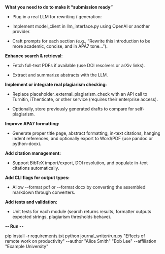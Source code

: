 **What you need to do to make it “submission ready”**
- Plug in a real LLM for rewriting / generation:

- Implement model_client in llm_interface.py using OpenAI or another provider.

- Craft prompts for each section (e.g., “Rewrite this introduction to be more academic, concise, and in APA7 tone…”).

**Enhance search & retrieval:**
- Fetch full-text PDFs if available (use DOI resolvers or arXiv links).

- Extract and summarize abstracts with the LLM.

**Implement or integrate real plagiarism checking:**
- Replace placeholder_external_plagiarism_check with an API call to Turnitin, iThenticate, or other service (requires their enterprise access).

- Optionally, store previously generated drafts to compare for self-plagiarism.

**Improve APA7 formatting:**
- Generate proper title page, abstract formatting, in-text citations, hanging indent references, and optionally export to Word/PDF (use pandoc or python-docx).

**Add citation management:**
- Support BibTeX import/export, DOI resolution, and populate in-text citations automatically.

**Add CLI flags for output types:**
- Allow --format pdf or --format docx by converting the assembled markdown through converters.

**Add tests and validation:**
- Unit tests for each module (search returns results, formatter outputs expected strings, plagiarism thresholds behave).

**-- Run --** 

pip install -r requirements.txt
python journal_writer/run.py "Effects of remote work on productivity" --author "Alice Smith" "Bob Lee" --affiliation "Example University"
